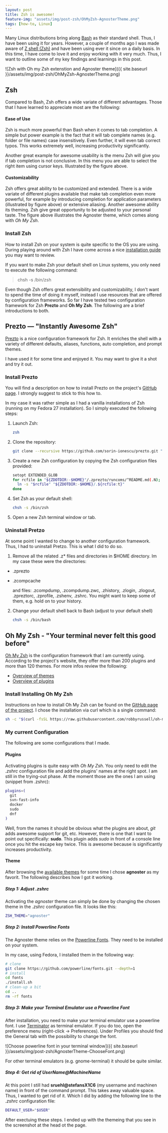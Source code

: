 ```yaml
---
layout: post
title: Zsh is awesome!
feature-img: "assets/img/post-zsh/OhMyZsh-AgnosterTheme.png"
tags: [how-to, Linux]
---
```



Many Linux distributions bring along [Bash](https://en.wikipedia.org/wiki/Bash_(Unix_shell)) as their standard shell. Thus, I have been using it for years. 
However, a couple of months ago I was made aware of [Z shell (Zsh)](http://www.zsh.org/) and have been using ever it since on a daily basis. In this time, I have come to love it and enjoy working with it very much. Thus, I want to outline some of my key findings and learnings in this post.  

![Zsh with Oh my Zsh extenstion and Agnoster theme]({{ site.baseurl }}/assets/img/post-zsh/OhMyZsh-AgnosterTheme.png)

## Zsh
Compared to Bash, Zsh offers a wide variate of different advantages. Those that I have learned to appreciate most are the following:

#### Ease of Use
Zsh is much more powerful than Bash when it comes to tab completion. A simple but power example is the fact that it will tab complete names (e.g. folder or file names) case insensitively. Even further, it will even tab correct typos. This works extremely well, increasing productivity significantly.

Another great example for awesome usability is the menu Zsh will give you if tab completion is not conclusive. In this menu you are able to select the right item using cursor keys. Illustrated by the figure above. 

#### Customizability 
Zsh offers great ability to be customized and extended. There is a wide variate of different plugins available that make tab completion even more powerful, for example by introducing completion for application parameters (illustrated by figure above) or extensive aliasing. 
Another awesome ability its theming. Zsh give great opportunity to be adjusted to your personal taste. The figure above illustrates the Agnoster theme, which comes along with *Oh My Zsh*. 


### Install Zsh
How to install Zsh on your system is quite specific to the OS you are using. During playing around with Zsh I have come across a nice [installation guide](https://github.com/robbyrussell/oh-my-zsh/wiki/Installing-ZSH) you may want to review.

If you want to make Zsh your default shell on Linux systems, you only need to execute the following command:
> chsh -s /bin/zsh

Even though Zsh offers great extensibility and customizability, I don't want to spend the time of doing it myself, instead I use resources that are offered by configuration frameworks. 
So far I have tested two configuration framework for Zsh **Prezto** and **Oh My Zsh**. The following are a brief introductions to both. 


## Prezto — "Instantly Awesome Zsh"
[Prezto](https://github.com/sorin-ionescu/prezto) is a nice configuration framework for Zsh. It enriches the shell with a variety of different defaults, aliases, functions, auto completion, and prompt themes.

I have used it for some time and enjoyed it. You may want to give it a shot and try it out. 


### Install Prezto

You will find a description on how to install Prezto on the project's [GitHub page](https://github.com/sorin-ionescu/prezto). I strongly suggest to stick to this how to. 

In my case it was rather simple as I had a vanilla installations of Zsh (running on my Fedora 27 installation). So I simply executed the following steps: 
  1. Launch Zsh:

     ```sh
     zsh
     ```

  2. Clone the repository:

     ```sh
     git clone --recursive https://github.com/sorin-ionescu/prezto.git "${ZDOTDIR:-$HOME}/.zprezto"
     ```

  3. Create a new Zsh configuration by copying the Zsh configuration files
     provided:

     ```sh
     setopt EXTENDED_GLOB
     for rcfile in "${ZDOTDIR:-$HOME}"/.zprezto/runcoms/^README.md(.N); do
       ln -s "$rcfile" "${ZDOTDIR:-$HOME}/.${rcfile:t}"
     done
     ```

  4. Set Zsh as your default shell:

     ```sh
     chsh -s /bin/zsh
     ```

  5. Open a new Zsh terminal window or tab.


### Uninstall Pretzo 
At some point I wanted to change to another configuration framework. Thus, I had to uninstall Pretzo. This is what I did to do so. 

  1. Remove all the related .z* files and directories in $HOME directory. Im my case these were the directories: 
  - .zprezto
  - .zcompcache

    and files: .zcompdump, .zcompdump.zwc, .zhistory, .zlogin, .zlogout, .zpreztorc, .zprofile, .zshenv, .zshrc. You might want to keep some of them, e.g. hold on to your history.

  2. Change your default shell back to Bash (adjust to your default shell)
     ```sh
     chsh -s /bin/bash 
     ```
     


## Oh My Zsh - "Your terminal never felt this good before"
[Oh My Zsh](http://ohmyz.sh/) is the configuration framework that I am currently using. According to the project's website, they offer more than 200 plugins and more than 120 themes. For more infos review the following:
- [Overview of themes](https://github.com/robbyrussell/oh-my-zsh/wiki/Themes)
- [Overview of plugins](https://github.com/robbyrussell/oh-my-zsh/wiki/Plugins-Overview)


### Install Installing Oh My Zsh 
Instructions on how to install Oh My Zsh can be found on the [GitHub page of the project](https://github.com/robbyrussell/oh-my-zsh). 
I chose the installation via curl which is a single command:
```sh
sh -c "$(curl -fsSL https://raw.githubusercontent.com/robbyrussell/oh-my-zsh/master/tools/install.sh)"
```


### My current Configuration
The following are some configurations that I made.

#### Plugins 
Activating plugins is quite easy with *Oh My Zsh*. You only need to edit the *.zshrc* configuration file and add the plugins' names at the right spot. 
I am still in the trying-out phase. At the moment those are the ones I am using (snippet from .zshrc): 
```sh
plugins=(
  git
  svn-fast-info
  docker
  sudo
  dnf
)
```
Well, from the names it should be obvious what the plugins are about, *git* adds awesome support for git, etc. 
However, there is one that I want to point out specifically: **sudo**. This plugin adds *sudo* in front of a console line once you hit the escape key twice. This is awesome because is significantly increases productivity. 

#### Theme
After browsing the [available themes](https://github.com/robbyrussell/oh-my-zsh/wiki/Themes) for some time I chose **agnoster** as my favorit. The following describes how I got it working.

##### Step 1: Adjust .zshrc
Activating the *agnoster* theme can simply be done by changing the chosen theme in the *.zshrc* configuration file. It looks like this: 
```sh
ZSH_THEME="agnoster"
```

##### Step 2: Install Powerline Fonts
The Agnoster theme relies on the [Powerline Fonts](https://github.com/powerline/fonts). They need to be installed on your system. 

In my case, using Fedora, I installed them in the following way: 
```sh
# clone
git clone https://github.com/powerline/fonts.git --depth=1
# install
cd fonts
./install.sh
# clean-up a bit
cd ..
rm -rf fonts
```

##### Step 3: Make your Terminal Emulator use a Powerline Font
After installation, you need to make your terminal emulator use a powerline font. I use [Terminator](https://launchpad.net/terminator) as terminal emulator. If you do too, open the preference menu (right-click -> Preferences). Under Profiles you should find the General tab with the possibility to change the font. 

![Choose powerline font in your terminal window]({{ site.baseurl }}/assets/img/post-zsh/AgnosterTheme-ChooseFont.png)

For other terminal emulators (e.g. gnome-terminal) it should be quite similar. 



##### Step 4: Get rid of *UserName@MachineName*
At this point I still had **sruehl@stefansX1C6** (my username and machinen name) in front of the command prompt. This takes away valuable space. Thus, I wanted to get rid of it. Which I did by adding the following line to the *.zshrc* configuration file:

```sh
DEFAULT_USER="$USER"
```
After exectuing these steps. I ended up with the themeing that you see in the screenshot at the head ot the page. 